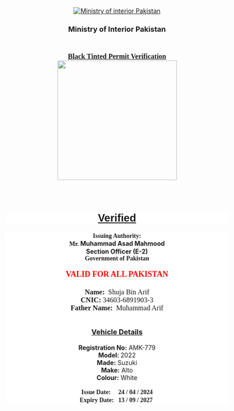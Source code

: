 <div class="blog-name">
<div class="section" id="header" name="Header">
<div class="widget Header" data-version="2" id="Header1">
<div class="header-widget">
<p style="text-align: center;"><a class="header-image-wrapper" href="https://www.ministryofinteriorpakistan.com/"><img alt="Ministry of interior Pakistan" data-original-height="414" data-original-width="740" src="https://blogger.googleusercontent.com/img/a/AVvXsEjlO-rczSyJygdhYKrEbIFg4mHx1tl_gTyQvMSf89F0XOyogdyAqd_7x1RCBEX1NrYi8aXmpOIbxqhHj_S2o4KAvnIoGMxYtUzwjF7xe7Y52ALt7tKM3bKCdfdT4QxPJ9gdH2zYiXNIHtJxEq8IyhsYjYr1GPi8SSbAPhTjg5g2to101vqYxDDyWdfs=s740" srcset="https://blogger.googleusercontent.com/img/a/AVvXsEjlO-rczSyJygdhYKrEbIFg4mHx1tl_gTyQvMSf89F0XOyogdyAqd_7x1RCBEX1NrYi8aXmpOIbxqhHj_S2o4KAvnIoGMxYtUzwjF7xe7Y52ALt7tKM3bKCdfdT4QxPJ9gdH2zYiXNIHtJxEq8IyhsYjYr1GPi8SSbAPhTjg5g2to101vqYxDDyWdfs=w120 120w, https://blogger.googleusercontent.com/img/a/AVvXsEjlO-rczSyJygdhYKrEbIFg4mHx1tl_gTyQvMSf89F0XOyogdyAqd_7x1RCBEX1NrYi8aXmpOIbxqhHj_S2o4KAvnIoGMxYtUzwjF7xe7Y52ALt7tKM3bKCdfdT4QxPJ9gdH2zYiXNIHtJxEq8IyhsYjYr1GPi8SSbAPhTjg5g2to101vqYxDDyWdfs=w240 240w, https://blogger.googleusercontent.com/img/a/AVvXsEjlO-rczSyJygdhYKrEbIFg4mHx1tl_gTyQvMSf89F0XOyogdyAqd_7x1RCBEX1NrYi8aXmpOIbxqhHj_S2o4KAvnIoGMxYtUzwjF7xe7Y52ALt7tKM3bKCdfdT4QxPJ9gdH2zYiXNIHtJxEq8IyhsYjYr1GPi8SSbAPhTjg5g2to101vqYxDDyWdfs=w480 480w, https://blogger.googleusercontent.com/img/a/AVvXsEjlO-rczSyJygdhYKrEbIFg4mHx1tl_gTyQvMSf89F0XOyogdyAqd_7x1RCBEX1NrYi8aXmpOIbxqhHj_S2o4KAvnIoGMxYtUzwjF7xe7Y52ALt7tKM3bKCdfdT4QxPJ9gdH2zYiXNIHtJxEq8IyhsYjYr1GPi8SSbAPhTjg5g2to101vqYxDDyWdfs=w640 640w, https://blogger.googleusercontent.com/img/a/AVvXsEjlO-rczSyJygdhYKrEbIFg4mHx1tl_gTyQvMSf89F0XOyogdyAqd_7x1RCBEX1NrYi8aXmpOIbxqhHj_S2o4KAvnIoGMxYtUzwjF7xe7Y52ALt7tKM3bKCdfdT4QxPJ9gdH2zYiXNIHtJxEq8IyhsYjYr1GPi8SSbAPhTjg5g2to101vqYxDDyWdfs=w800 800w"> </a></p>

<h3 class="post-title entry-title" style="text-align: center;">Ministry of Interior Pakistan

<h3 class="post-title entry-title" style="text-align: center;"><br>
<u><span style="font-size:16px;"><b style="text-align: center;"><span style="font-family: Fjalla One;">Black Tinted Permit Verification</span></b></span></u><br>
<a href="https://blogger.googleusercontent.com/img/a/AVvXsEiyUBXfrWvKaiElCYkP7wa50L-5g2lfLTnsbI6uOLaqoMosoLyj5nVQdNSQ8CsFXxTVJA3LHdrwOcrpMxk-6Ugta1AFxRCAJc3TO18l447aBw_bjIeD3Z2luAhrikuPTBK_fFmsSrz8QmM84qEhhcxPhffrYj0RouxfBLKXJ39OGmOqR6SSsRgjmnFp=s910" style="background-attachment: initial; background-clip: initial; background-image: initial; background-origin: initial; background-position: initial; background-repeat: initial; background-size: initial; color: #942b2b; font-family: Lora, serif; font-size: 14px; margin-left: 1em; margin-right: 1em; text-decoration-line: none;"><img border="0" data-original-height="910" data-original-width="771" height="320" src="https://blogger.googleusercontent.com/img/a/AVvXsEiyUBXfrWvKaiElCYkP7wa50L-5g2lfLTnsbI6uOLaqoMosoLyj5nVQdNSQ8CsFXxTVJA3LHdrwOcrpMxk-6Ugta1AFxRCAJc3TO18l447aBw_bjIeD3Z2luAhrikuPTBK_fFmsSrz8QmM84qEhhcxPhffrYj0RouxfBLKXJ39OGmOqR6SSsRgjmnFp=s320" style="border: 0px; height: auto; max-width: 100%;" width="271"></a></h3>

<div class="post-body-container">
<div class="post-body entry-content float-container" id="post-body-8809544418280167335">
<div class="separator" style="clear: both; text-align: center;"><span style="text-align: left;">&nbsp;</span></div>

<h1 style="background-color: white; clear: both; font-family: Lora, serif; text-align: center;"><span style="font-family: arial;"><b><u><span style="font-size: x-large;">Verified</span></u></b></span></h1>

<div class="separator" style="background-color: white; clear: both; text-align: center;"><span style="font-family: Lora, serif;"><span style="font-size: 14px;"><b>Issuing Authority:</b></span></span></div>

<div class="separator" style="background-color: white; clear: both; text-align: center;"><span style="font-family: Lora, serif;"><span style="font-size: 14px;"><b>Mr.&nbsp;</b></span></span><b>Muhammad Asad Mahmood</b></div>

<div class="separator" style="background-color: white; clear: both; text-align: center;"><b>Section Officer (E-2)</b></div>

<div class="separator" style="background-color: white; clear: both; text-align: center;"><span style="background-color: transparent; font-size: 14px; text-align: left;"><span style="font-family: Lora, serif;"><b>Government of Pakistan</b></span></span><br>
&nbsp;</div>

<div class="separator" style="background-color: white; clear: both; text-align: center;"><strong><span style="color:#ff0000;"><span class="marker"><span style="font-size:18px;"><span style="background-color: transparent; text-align: left;"><span style="font-family: Lora, serif;"><span style="font-weight: 700;">VALID FOR ALL PAKISTAN<br>
&nbsp;</span></span></span></span></span></span></strong></div>

<div class="separator" style="background-color: white; clear: both; text-align: center;"><strong><span style="font-size:16px;"><span style="background-color: transparent; text-align: left;"><span style="font-family: Lora, serif;">Name:</span></span></span></strong><span style="font-size:16px;"><span style="background-color: transparent; text-align: left;"><span style="font-family: Lora, serif;">&nbsp; Shuja Bin Arif</span></span></span><br>
<strong><span style="font-size:16px;"><span style="background-color: transparent; text-align: left;"><span style="font-family: Lora, serif;">CNIC:</span></span></span></strong><span style="font-size:16px;"><span style="background-color: transparent; text-align: left;"><span style="font-family: Lora, serif;">&nbsp;34603-6891903-3</span></span></span><br>
<strong><span style="font-size:16px;"><span style="background-color: transparent; text-align: left;"><span style="font-family: Lora, serif;">Father Name:</span></span></span></strong><span style="font-size:16px;"><span style="background-color: transparent; text-align: left;"><span style="font-family: Lora, serif;">&nbsp; Muhammad Arif</span></span></span>

<div style="text-align: center;"><strong><span style="font-size:16px;"><span style="background-color: transparent; text-align: left;"><span style="font-family: Lora, serif;"></span></span></span></strong><span style="background-color: transparent; text-align: left;"><span style="font-size: 16px; font-family: Lora, serif;">&nbsp;</span>&nbsp;</span><span style="font-size: 16px; font-family: Lora, serif; text-align: left;"></span></div>
</div>

<div class="separator" style="background-color: white; clear: both; text-align: center;"><br>
<span style="font-size:16px;"><u><strong>Vehicle Details</strong></u></span><br>
<br>
<strong>Registration No:</strong>&nbsp;AMK-779<br>
<strong>Model:&nbsp;</strong>2022<br>
<strong>Made:</strong>&nbsp;Suzuki<br>
<strong>Make:</strong>&nbsp;Alto<br>
<strong>Colour:</strong>&nbsp;White<br>
<br>
<span style="font-size:14px;"><strong><span style="background-color: transparent; text-align: left;"><span style="font-family: Lora, serif;">Issue Date:&nbsp; &nbsp; &nbsp;24 / 04 / 2024</span></span></strong><br>
<span style="background-color: transparent; text-align: left;"><span style="font-family: Lora, serif;"><strong>Expiry Date:&nbsp; &nbsp;13 / 09 / 2027</strong></span></span></span>&nbsp;</div>

</div>
</div>
</div>
</main>
</div>
</div>
